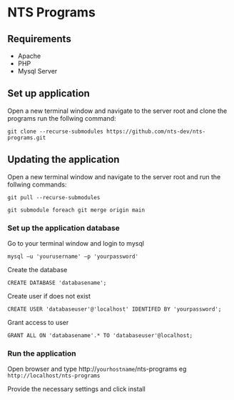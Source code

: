 # NTS Programs

## Requirements
- Apache
- PHP
- Mysql Server

## Set up application

Open a new terminal window and navigate to the server root and clone the programs run the follwing command:

`git clone --recurse-submodules https://github.com/nts-dev/nts-programs.git`

## Updating the application

Open a new terminal window and navigate to the server root and run the follwing commands:

`git pull --recurse-submodules`

`git submodule foreach git merge origin main`

### Set up the application database

Go to your terminal window and login to mysql

`mysql –u 'yourusername' –p 'yourpassword'`

Create the database

`CREATE DATABASE 'databasename';`

Create user if does not exist

`CREATE USER 'databaseuser'@'localhost' IDENTIFED BY 'yourpassword';`

Grant access to user

`GRANT ALL ON 'databasename'.* TO 'databaseuser'@localhost;`

### Run the application

Open browser and type http://`yourhostname`/nts-programs eg `http://localhost/nts-programs`

Provide the necessary settings and click install
